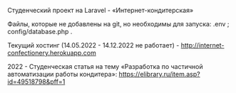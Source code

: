Студенческий проект на Laravel - «Интернет-кондитерская»

Файлы, которые не добавлены на git, но необходимы для запуска:
.env ;
config/database.php .

Текущий хостинг (14.05.2022 - 14.12.2022 не работает) - 
http://internet-confectionery.herokuapp.com

2022 - Студенческая статья на тему «Разработка по частичной автоматизации работы кондитера»: https://elibrary.ru/item.asp?id=49518798&pff=1
